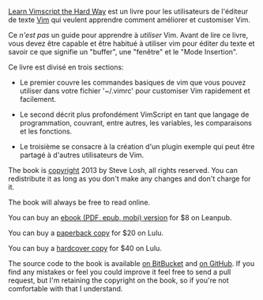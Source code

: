 [Learn Vimscript the Hard Way][book] est un livre pour les utilisateurs de
l'éditeur de texte [Vim][] qui veulent apprendre comment améliorer et customiser
Vim.

Ce *n'est pas* un guide pour apprendre à *utiliser* Vim. Avant de lire ce livre,
vous devez être capable et être habitué à utiliser vim pour éditer du texte et
savoir ce que signifie un "buffer", une "fenêtre" et le "Mode Insertion".

Ce livre est divisé en trois sections:

* Le premier couvre les commandes basiques de vim que vous pouvez utiliser dans
  votre fichier '~/.vimrc' pour customiser Vim rapidement et facilement.

* Le second décrit plus profondément VimScript en tant que langage de
  programmation, couvrant, entre autres, les variables, les comparaisons et les
  fonctions.

* Le troisième se consacre à la création d'un plugin exemple qui peut être
  partagé à d'autres utilisateurs de Vim.

The book is [copyright][license] 2013 by Steve Losh, all rights reserved.  You
can redistribute it as long as you don't make any changes and don't charge for
it.

The book will always be free to read online.

You can buy an [ebook (PDF, epub, mobi) version][leanpub] for $8 on Leanpub.

You can buy a [paperback copy][paper] for $20 on Lulu.

You can buy a [hardcover copy][hard] for $40 on Lulu.

[leanpub]: http://leanpub.org/learnvimscriptthehardway
[paper]: http://bit.ly/lvsthw-paperback
[hard]: http://bit.ly/lvsthw-hardcover

The source code to the book is available [on BitBucket][hg] and [on
GitHub][git].  If you find any mistakes or feel you could improve it feel free
to send a pull request, but I'm retaining the copyright on the book, so if
you're not comfortable with that I understand.

[book]: http://learnvimscriptthehardway.stevelosh.com/
[Vim]: http://www.vim.org/
[hg]: http://bitbucket.org/sjl/learnvimscriptthehardway/
[git]: http://github.com/sjl/learnvimscriptthehardway/
[license]: http://learnvimscriptthehardway.stevelosh.com/license.html
